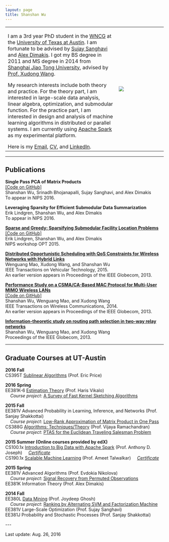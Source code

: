 ```yaml
---
layout: page
title: Shanshan Wu
---
```

  <table width="700" border="0" align="center" cellspacing="0" cellpadding="0">
    <tr>
     <td width="70%" valign="middle">
        <p>
        I am a 3rd year PhD student in the <a href="https://wncg.org">WNCG</a> at the <a href="http://www.utexas.edu">University of Texas at Austin</a>. I am fortunate to be advised by <a href="http://users.ece.utexas.edu/~sanghavi/">Sujay Sanghavi</a> and <a href="http://users.ece.utexas.edu/~dimakis/">Alex Dimakis</a>. I got my BS degree in 2011 and MS degree in 2014 from <a href="http://umji.sjtu.edu.cn">Shanghai Jiao Tong University</a>, advised by <a href="http://umji.sjtu.edu.cn/faculty/xudong-wang/">Prof. Xudong Wang</a>. 
       </p>
       <p>
       My research interests include both theory and practice. For the theory part, I am interested in large-scale data analysis, linear algebra, optimization, and submodular function. For the practice part, I am interested in design and analysis of machine learning algorithms in distributed or parallel systems. I am currently using <a href="https://spark.apache.org">Apache Spark</a> as my experimental platform.
        </p>
       Here is my <a href="mailto:shanshan@utexas.edu">Email</a>, <a href="../files/CV.pdf">CV</a>, and <a href="https://www.linkedin.com/in/shanshan-wu-3458381a">LinkedIn</a>.
        </td>
        <td width="30%">
        <img src="../images/shanshan.png">
        </td>
      </tr>
      </table>

---

## Publications
<p>
<b>Single Pass PCA of Matrix Products</b> <br>
<a href="https://github.com/wushanshan/MatrixProductPCA">[Code on GitHub]</a><br>
Shanshan Wu, Srinadh Bhojanapalli, Sujay Sanghavi, and Alex Dimakis<br>
To appear in NIPS 2016.
</p>

<p>
<b>Leveraging Sparsity for Efficient Submodular Data Summarization</b> <br>
Erik Lindgren, Shanshan Wu, and Alex Dimakis<br>
To appear in NIPS 2016.
</p>

<p>
	<b><a href="../files/nips2015.pdf">Sparse and Greedy: Sparsifying Submodular Facility Location Problems</a></b><br>
	<a href="https://github.com/ErikML/sfl-easylsh">[Code on GitHub]</a><br>
              Erik Lindgren, Shanshan Wu, and Alex Dimakis<br>
              NIPS workshop OPT 2015. <br>
</p>

<p>
	<b><a href="../files/TVT.pdf">Distributed Opportunistic Scheduling with QoS Constraints for Wireless Networks with Hybrid Links</a></b><br>
              Wenguang Mao, Xudong Wang, and Shanshan Wu<br>
              IEEE Transactions on Vehicular Technology, 2015.<br>
              An earlier version appears in Proceedings of the IEEE Globecom, 2013.<br>
</p>

<p>
	<b><a href="../files/MU-MIMO.pdf">Performance Study on a CSMA/CA-Based MAC Protocol for Multi-User MIMO Wireless LANs</a></b><br>
	      <a href="https://github.com/wushanshan/MU-MIMO-WLAN">[Code on GitHub]</a><br>
              Shanshan Wu, Wenguang Mao, and Xudong Wang<br>
              IEEE Transactions on Wireless Communications, 2014.<br>
              An earlier version appears in Proceedings of the IEEE Globecom, 2013.<br>
</p>
<p>
	<b><a href="../files/TW-Relay.pdf">Information-theoretic study on routing path selection in two-way relay networks</a></b><br>
              Shanshan Wu, Wenguang Mao, and Xudong Wang<br>
              Proceedings of the IEEE Globecom, 2013. <br>
</p>

---

## Graduate Courses at UT-Austin
<p>
<b>2016 Fall</b><br>
CS395T <a href="http://www.cs.utexas.edu/~ecprice/courses/sublinear/">Sublinear Algorithms</a> (Prof. Eric Price)   
</p>
<p>
<b>2016 Spring</b><br>
EE381K-6 <a href="http://users.ece.utexas.edu/~hvikalo/ee381k6.html">Estimation Theory</a> (Prof. Haris Vikalo)<br>       
&nbsp;&nbsp;&nbsp;&nbsp;<i>Course project</i>: <a href="../files/EstTheory_project.pdf">A Survey of Fast Kernel Sketching Algorithms</a>   
</p>
<p>
<b>2015 Fall</b><br>
EE381V Advanced Probability in Learning, Inference, and Networks (Prof. Sanjay Shakkottai)<br>     
&nbsp;&nbsp;&nbsp;&nbsp;<i>Course project</i>: <a href="../files/AdvProb_project.pdf">Low-Rank Approximation of Matrix Product in One Pass</a><br>      
CS388G <a href="http://www.cs.utexas.edu/~vlr/courses/f15.388g/index.html">Algorithms: Techniques/Theory</a> (Prof. Vijaya Ramachandran)<br>
&nbsp;&nbsp;&nbsp;&nbsp;<i>Course project</i>: <a href="../files/Algo_project.pdf">PTAS for the Euclidean Traveling Salesman Problem</a>
</p>
<p>
<b>2015 Summer (Online courses provided by edX)</b><br>
CS100.1x <a href="https://www.edx.org/course/introduction-big-data-apache-spark-uc-berkeleyx-cs100-1x">Introduction to Big Data with Apache Spark</a> (Prof. Anthony D. Joseph) &nbsp;&nbsp;&nbsp;&nbsp;<a href="../files/Certificate1001x.pdf"><i>Certificate</i></a><br>
CS190.1x <a href="https://www.edx.org/course/scalable-machine-learning-uc-berkeleyx-cs190-1x">Scalable Machine Learning</a> (Prof. Ameet Talwalkar) &nbsp;&nbsp;&nbsp;&nbsp;<a href="../files/Certificate1901x.pdf"><i>Certificate</i></a>
</p>
<p>
<b>2015 Spring</b><br>
EE381V Advanced Algorithms (Prof. Evdokia Nikolova)<br> 
&nbsp;&nbsp;&nbsp;&nbsp;<i>Course project</i>: <a href="../files/AdvAlgo_project.pdf">Signal Recovery from Permuted Observations</a><br>  
EE381K Information Theory (Prof. Alex Dimakis) 
</p>
<p>
<b>2014 Fall</b><br> 
EE380L <a href="http://hercules.ece.utexas.edu/courses/ee380l-f14/">Data Mining</a> (Prof. Joydeep Ghosh)<br>  
&nbsp;&nbsp;&nbsp;&nbsp;<i>Course project</i>: <a href="../files/DataMining_project.pdf">Ranking by Alternating SVM and Factorization Machine</a><br> 
EE381V Large-Scale Optimization (Prof. Sujay Sanghavi)<br> 
EE381J Probability and Stochastic Processes (Prof. Sanjay Shakkottai)
</p>
---
<p>
Last update: Aug. 26, 2016

</p>
